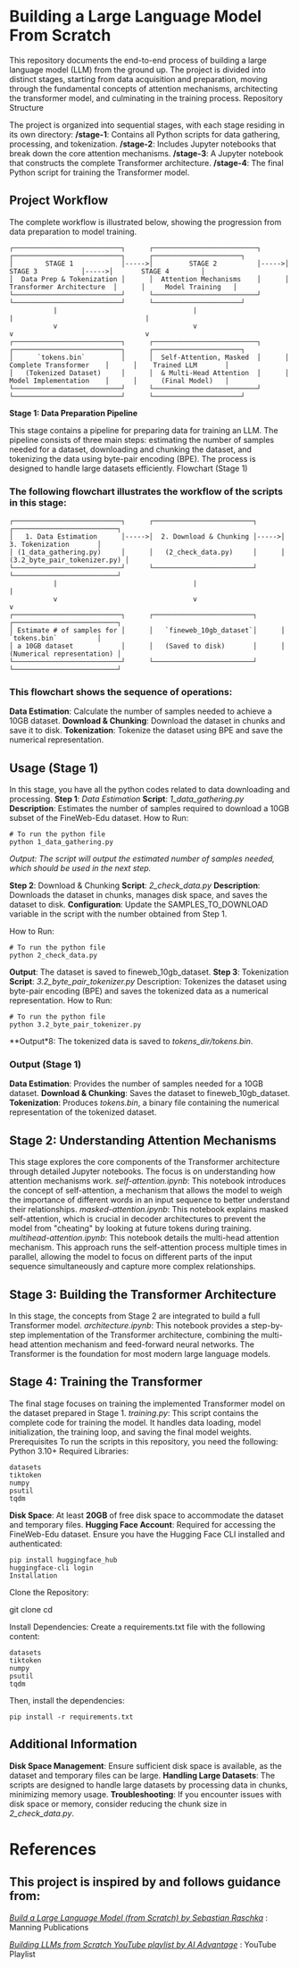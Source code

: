 # Building a Large Language Model From Scratch

This repository documents the end-to-end process of building a large language model (LLM) from the ground up. The project is divided into distinct stages, starting from data acquisition and preparation, moving through the fundamental concepts of attention mechanisms, architecting the transformer model, and culminating in the training process.
Repository Structure

The project is organized into sequential stages, with each stage residing in its own directory:
**/stage-1**: Contains all Python scripts for data gathering, processing, and tokenization.
**/stage-2**: Includes Jupyter notebooks that break down the core attention mechanisms.
**/stage-3**: A Jupyter notebook that constructs the complete Transformer architecture.
**/stage-4**: The final Python script for training the Transformer model.

## Project Workflow
The complete workflow is illustrated below, showing the progression from data preparation to model training.
```
┌───────────────────────────┐      ┌──────────────────────────┐      ┌───────────────────────────┐      ┌──────────────────────┐
│        STAGE 1            │----->│         STAGE 2          │----->│         STAGE 3           │----->│       STAGE 4        │
│  Data Prep & Tokenization │      │  Attention Mechanisms    │      │ Transformer Architecture  │      │     Model Training   │
└───────────────────────────┘      └──────────────────────────┘      └───────────────────────────┘      └──────────────────────┘
           |                                  |                                 |                                 |
           v                                  v                                 v                                 v
┌───────────────────────────┐      ┌──────────────────────────┐      ┌───────────────────────────┐      ┌──────────────────────┐
│      `tokens.bin`         │      │  Self-Attention, Masked  │      │   Complete Transformer    │      │    Trained LLM       │
│   (Tokenized Dataset)     │      │  & Multi-Head Attention  │      │   Model Implementation    │      │      (Final Model)   │
└───────────────────────────┘      └──────────────────────────┘      └───────────────────────────┘      └──────────────────────┘
```
**Stage 1: Data Preparation Pipeline**

This stage contains a pipeline for preparing data for training an LLM. The pipeline consists of three main steps: estimating the number of samples needed for a dataset, downloading and chunking the dataset, and tokenizing the data using byte-pair encoding (BPE). The process is designed to handle large datasets efficiently.
Flowchart (Stage 1)
### The following flowchart illustrates the workflow of the scripts in this stage:
```
┌───────────────────────────┐      ┌─────────────────────────┐      ┌──────────────────────────┐
│   1. Data Estimation      │----->│  2. Download & Chunking │----->│    3. Tokenization       │
│ (1_data_gathering.py)     │      │   (2_check_data.py)     │      │ (3.2_byte_pair_tokenizer.py) │
└───────────────────────────┘      └─────────────────────────┘      └──────────────────────────┘
           |                                  |                                  |
           v                                  v                                  v
┌───────────────────────────┐      ┌─────────────────────────┐      ┌──────────────────────────┐
│ Estimate # of samples for │      │   `fineweb_10gb_dataset`│      │    `tokens.bin`          │
│ a 10GB dataset            │      │   (Saved to disk)       │      │ (Numerical representation) │
└───────────────────────────┘      └─────────────────────────┘      └──────────────────────────┘
```

### This flowchart shows the sequence of operations:
**Data Estimation**: Calculate the number of samples needed to achieve a 10GB dataset.
**Download & Chunking**: Download the dataset in chunks and save it to disk.
**Tokenization**: Tokenize the dataset using BPE and save the numerical representation.
## Usage (Stage 1)
In this stage, you have all the python codes related to data downloading and processing.
**Step 1**: *Data Estimation*
**Script**: *1_data_gathering.py*
**Description**: Estimates the number of samples required to download a 10GB subset of the FineWeb-Edu dataset.
How to Run:
```
# To run the python file
python 1_data_gathering.py
```
*Output: The script will output the estimated number of samples needed, which should be used in the next step.*

**Step 2**: Download & Chunking
**Script**: *2_check_data.py*
**Description**: Downloads the dataset in chunks, manages disk space, and saves the dataset to disk.
**Configuration**: Update the SAMPLES_TO_DOWNLOAD variable in the script with the number obtained from Step 1.

How to Run:
```
# To run the python file
python 2_check_data.py
```
**Output**: The dataset is saved to fineweb_10gb_dataset.
**Step 3**: Tokenization
**Script**: *3.2_byte_pair_tokenizer.py*
Description: Tokenizes the dataset using byte-pair encoding (BPE) and saves the tokenized data as a numerical representation.
How to Run:
```
# To run the python file
python 3.2_byte_pair_tokenizer.py
```
**Output*8: The tokenized data is saved to *tokens_dir/tokens.bin*.
### Output (Stage 1)
**Data Estimation**: Provides the number of samples needed for a 10GB dataset.
**Download & Chunking**: Saves the dataset to fineweb_10gb_dataset.
**Tokenization**: Produces *tokens.bin*, a binary file containing the numerical representation of the tokenized dataset.
## Stage 2: Understanding Attention Mechanisms

This stage explores the core components of the Transformer architecture through detailed Jupyter notebooks. The focus is on understanding how attention mechanisms work.
*self-attention.ipynb*: This notebook introduces the concept of self-attention, a mechanism that allows the model to weigh the importance of different words in an input sequence to better understand their relationships.
*masked-attention.ipynb*: This notebook explains masked self-attention, which is crucial in decoder architectures to prevent the model from "cheating" by looking at future tokens during training.
*multihead-attention.ipynb*: This notebook details the multi-head attention mechanism. This approach runs the self-attention process multiple times in parallel, allowing the model to focus on different parts of the input sequence simultaneously and capture more complex relationships.

## Stage 3: Building the Transformer Architecture
In this stage, the concepts from Stage 2 are integrated to build a full Transformer model.
*architecture.ipynb*: This notebook provides a step-by-step implementation of the Transformer architecture, combining the multi-head attention mechanism and feed-forward neural networks. The Transformer is the foundation for most modern large language models.
## Stage 4: Training the Transformer
The final stage focuses on training the implemented Transformer model on the dataset prepared in Stage 1.
*training.py*: This script contains the complete code for training the model. It handles data loading, model initialization, the training loop, and saving the final model weights.
Prerequisites
To run the scripts in this repository, you need the following:
Python 3.10+
Required Libraries:
```
datasets
tiktoken
numpy
psutil
tqdm
```
**Disk Space**: At least **20GB** of free disk space to accommodate the dataset and temporary files.
**Hugging Face Account**: Required for accessing the FineWeb-Edu dataset. Ensure you have the Hugging Face CLI installed and authenticated:
```
pip install huggingface_hub
huggingface-cli login
Installation
```
Clone the Repository:

git clone <your-repo-url>
cd <your-repo-name>

Install Dependencies:
Create a requirements.txt file with the following content:
```
datasets
tiktoken
numpy
psutil
tqdm
```
Then, install the dependencies:
```
pip install -r requirements.txt
```
## Additional Information
**Disk Space Management**: Ensure sufficient disk space is available, as the dataset and temporary files can be large.
**Handling Large Datasets**: The scripts are designed to handle large datasets by processing data in chunks, minimizing memory usage.
**Troubleshooting**: If you encounter issues with disk space or memory, consider reducing the chunk size in *2_check_data.py*.

# References

## This project is inspired by and follows guidance from:

*[Build a Large Language Model (from Scratch) by Sebastian Raschka](https://www.google.com/url?sa=E&q=https%3A%2F%2Fwww.manning.com%2Fbooks%2Fbuild-a-large-language-model-from-scratch%3Fa_aid%3Draschka%26a_bid%3D4c2437a0%26chan%3Dmm_github)* : Manning Publications

*[Building LLMs from Scratch YouTube playlist by AI Advantage](https://www.youtube.com/playlist?list=PLPTV0NXA_ZSgsLAr8YCgCwhPIJNNtexWu)* : YouTube Playlist
